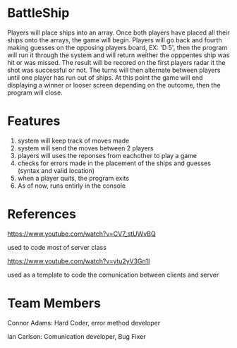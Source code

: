 # BattleShip
 Players will place ships into an array. Once both players have placed all their ships onto the arrays, the game will begin. Players will go back and fourth making guesses on the opposing players board, EX: 'D 5', then the program will run it through the system and will return weither the opppentes ship was hit or was missed. The result will be recored on the first players radar it the shot was successful or not. The turns will then alternate between players until one player has run out of ships. At this point the game will end displaying a winner or looser screen depending on the outcome, then the program will close. 

# Features
1. system will keep track of moves made
2. system will send the moves between 2 players
3. players will uses the reponses from eachother to play a game
4. checks for errors made in the placement of the ships and guesses (syntax and valid location)
5. when a player quits, the program exits
6. As of now, runs entirly in the console

# References
https://www.youtube.com/watch?v=CV7_stUWvBQ

  used to code most of server class

https://www.youtube.com/watch?v=ytu2yV3Gn1I

  used as a template to code the comunication between clients and server

#  Team Members
Connor Adams: Hard Coder, error method developer

Ian Carlson: Comunication developer, Bug Fixer 

 
